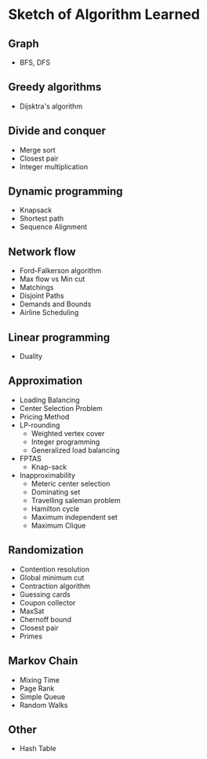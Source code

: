 # Sketch of Algorithm Learned

## Graph
* BFS, DFS

## Greedy algorithms
* Dijsktra's algorithm

## Divide and conquer
* Merge sort
* Closest pair
* Integer multiplication

## Dynamic programming
* Knapsack
* Shortest path
* Sequence Alignment

## Network flow
* Ford-Falkerson algorithm
* Max flow vs Min cut
* Matchings
* Disjoint Paths
* Demands and Bounds
* Airline Scheduling

## Linear programming
* Duality

## Approximation
* Loading Balancing
* Center Selection Problem
* Pricing Method
* LP-rounding
	* Weighted vertex cover
	* Integer programming
	* Generalized load balancing
* FPTAS
	* Knap-sack
* Inapproximability
	* Meteric center selection
	* Dominating set
	* Travelling saleman problem
	* Hamilton cycle
	* Maximum independent set
	* Maximum Clique

## Randomization
* Contention resolution
* Global minimum cut
* Contraction algorithm
* Guessing cards
* Coupon collector 
* MaxSat
* Chernoff bound
* Closest pair
* Primes

## Markov Chain
* Mixing Time
* Page Rank
* Simple Queue
* Random Walks 

## Other
* Hash Table

